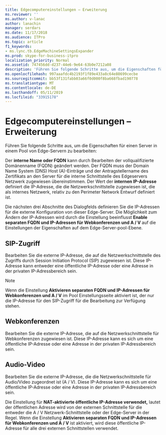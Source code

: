 ```yaml
---
title: Edgecomputereinstellungen – Erweiterung
ms.reviewer: ''
ms.author: v-lanac
author: lanachin
manager: serdars
ms.date: 11/17/2018
ms.audience: ITPro
ms.topic: article
f1_keywords:
- ms.lync.tb.EdgeMachineSettingsExpander
ms.prod: skype-for-business-itpro
localization_priority: Normal
ms.assetid: 747456dd-d237-44e6-9e64-63b0e7212a08
description: 'Führen Sie folgende Schritte aus, um die Eigenschaften für einen Server in einem Pool von Edge-Servern zu bearbeiten:'
ms.openlocfilehash: 997aaafdc4b2193f1f89e433a8c64e88699cecbe
ms.sourcegitcommit: bb53f131fabb03a66f0d000f8ba668fbad190778
ms.translationtype: MT
ms.contentlocale: de-DE
ms.lasthandoff: 05/11/2019
ms.locfileid: "33915178"
---
```

# <a name="edge-machine-settings-expander"></a>Edgecomputereinstellungen – Erweiterung
 
Führen Sie folgende Schritte aus, um die Eigenschaften für einen Server in einem Pool von Edge-Servern zu bearbeiten:
  
Der **interne Name oder FQDN** kann durch Bearbeiten der vollqualifizierte Domänenname (FQDN) geändert werden. Der FQDN muss der Domain Name System (DNS) Host (A)-Einträge und der Antragstellername des Zertifikats an den Server für die interne Schnittstelle des Edgeservers Netzwerk zugewiesen übereinstimmen. Der Wert der **internen IP-Adresse** definiert die IP-Adresse, die die Netzwerkschnittstelle zugewiesen ist, die als internes Netzwerk, relativ zu den Perimeter Network Entwurf definiert ist.
  
Die nächsten drei Abschnitte des Dialogfelds definieren Sie die IP-Adressen für die externe Konfiguration von dieser Edge-Server. Die Möglichkeit zum Ändern der IP-Adressen wird durch die Einstellung beeinflusst **Enable separaten FQDN und IP-Adressen für Webkonferenzen und A / V** auf die Einstellungen der Eigenschaften auf dem Edge-Server-pool-Ebene.
  
## <a name="sip-access"></a>SIP-Zugriff

Bearbeiten Sie die externe IP-Adresse, die auf die Netzwerkschnittstelle des Zugriffs durch Session Initiation Protocol (SIP) zugewiesen ist. Diese IP-Adresse kann entweder eine öffentliche IP-Adresse oder eine Adresse in der privaten IP-Adressbereich sein.
  
> [!NOTE]
> Wenn die Einstellung **Aktivieren separaten FQDN und IP-Adressen für Webkonferenzen und A / V** im Pool Einstellungsseite aktiviert ist, der nur die IP-Adresse für den SIP-Zugriff für die Bearbeitung zur Verfügung stehen.
  
## <a name="web-conferencing"></a>Webkonferenzen

Bearbeiten Sie die externe IP-Adresse, die auf die Netzwerkschnittstelle für Webkonferenzen zugewiesen ist. Diese IP-Adresse kann es sich um eine öffentliche IP-Adresse oder eine Adresse in der privaten IP-Adressbereich sein.
  
## <a name="audiovideo"></a>Audio-Video

Bearbeiten Sie die externe IP-Adresse, die die Netzwerkschnittstelle für Audio/Video zugeordnet ist (A / V). Diese IP-Adresse kann es sich um eine öffentliche IP-Adresse oder eine Adresse in der privaten IP-Adressbereich sein.
  
Die Einstellung für **NAT-aktivierte öffentliche IP-Adresse verwendet,** lautet der öffentlichen Adresse wird von der externen Schnittstelle für die entweder die A / V Netzwerk-Schnittstelle oder der Edge-Server in der Regel. Wenn die Einstellung **Aktivieren separaten FQDN und IP-Adressen für Webkonferenzen und A / V** ist aktiviert, wird diese öffentliche IP-Adresse für alle drei externen Schnittstellen verwendet.
  

